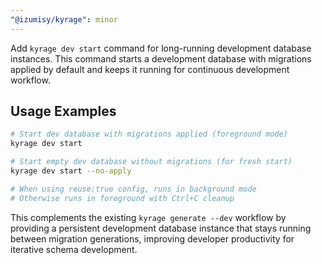 ```yaml
---
"@izumisy/kyrage": minor
---
```


Add `kyrage dev start` command for long-running development database instances. This command starts a development database with migrations applied by default and keeps it running for continuous development workflow.

## Usage Examples

```bash
# Start dev database with migrations applied (foreground mode)
kyrage dev start

# Start empty dev database without migrations (for fresh start)
kyrage dev start --no-apply

# When using reuse:true config, runs in background mode
# Otherwise runs in foreground with Ctrl+C cleanup
```

This complements the existing `kyrage generate --dev` workflow by providing a persistent development database instance that stays running between migration generations, improving developer productivity for iterative schema development.
